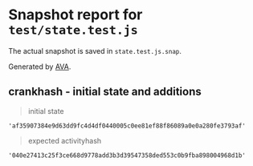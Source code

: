 # Snapshot report for `test/state.test.js`

The actual snapshot is saved in `state.test.js.snap`.

Generated by [AVA](https://avajs.dev).

## crankhash - initial state and additions

> initial state

    'af35907384e9d63dd9fc4d4df0440005c0ee81ef88f86089a0e0a280fe3793af'

> expected activityhash

    '040e27413c25f3ce668d9778add3b3d39547358ded553c0b9fba898004968d1b'
